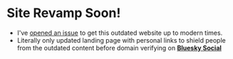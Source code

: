 # **Site Revamp Soon!**

- I've [opened an issue](https://github.com/last-dev/jdl.io/issues/1) to get this outdated website up to modern times.
- Literally only updated landing page with personal links to shield people from the outdated content before domain verifying on [**Bluesky Social**](https://staging.bsky.app/profile/laster.bsky.social)
